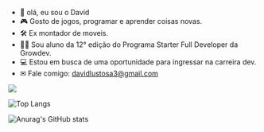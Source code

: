 
- 👋 olá, eu sou o David
- 🎮 Gosto de jogos, programar e aprender coisas novas.
- 🛠  Ex montador de moveis.
- 👨‍🎓  Sou aluno da 12° edição do Programa Starter Full Developer da Growdev.  
- 💻 Estou em busca de uma oportunidade para ingressar na carreira dev.
- ✉ Fale comigo: davidlustosa3@gmail.com


<img align="center" src="https://github-readme-activity-graph.vercel.app/graph?username=David-Chavier&bg_color=00000000&hide_border=true&show_icons=true&custom_title=Grafico%20de%20Contribuicao" />

![Top Langs](https://github-readme-stats.vercel.app/api/top-langs/?username=David-Chavier&layout=donut&bg_color=00000000&hide_border=true)


![Anurag's GitHub stats](https://github-readme-stats.vercel.app/api?username=David-Chavier&show_icons=true&bg_color=00000000)



